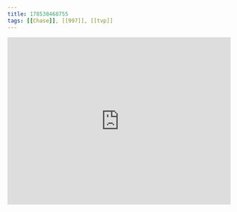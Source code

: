 ```yaml
---
title: 178538468755
tags: [[Chase]], [[997]], [[tvp]]
---
```

<iframe allow="accelerometer; autoplay; clipboard-write; encrypted-media; gyroscope; picture-in-picture" allowfullscreen="" frameborder="0" height="375" id="youtube_iframe" src="https://www.youtube.com/embed/VQ0pNvz0te4?feature=oembed&amp;enablejsapi=1&amp;origin=https://safe.txmblr.com&amp;wmode=opaque" width="500"></iframe>